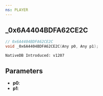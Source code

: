 ```yaml
---
ns: PLAYER
---
```

## _0x6A4404BDFA62CE2C

```c
// 0x6A4404BDFA62CE2C
void _0x6A4404BDFA62CE2C(Any p0, Any p1);
```

```
NativeDB Introduced: v1207
```

## Parameters
* **p0**:
* **p1**:
